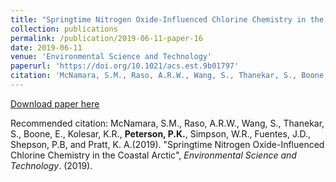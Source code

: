 ```yaml
---
title: "Springtime Nitrogen Oxide-Influenced Chlorine Chemistry in the Coastal Arctic"
collection: publications
permalink: /publication/2019-06-11-paper-16
date: 2019-06-11
venue: 'Environmental Science and Technology'
paperurl: 'https://doi.org/10.1021/acs.est.9b01797'
citation: 'McNamara, S.M., Raso, A.R.W., Wang, S., Thanekar, S., Boone, E., Kolesar, K.R., <strong>Peterson, P.K.</strong>, Simpson, W.R., Fuentes, J.D., Shepson, P.B, and Pratt, K. A.(2019). &quot;Springtime Nitrogen Oxide-Influenced Chlorine Chemistry in the Coastal Arctic&quot;, <i>Environmental Science and Technology</i>. (2019).'
---
```


<a href='https://doi.org/10.1021/acs.est.9b01797'>Download paper here</a>

Recommended citation: McNamara, S.M., Raso, A.R.W., Wang, S., Thanekar, S., Boone, E., Kolesar, K.R., <strong>Peterson, P.K.</strong>, Simpson, W.R., Fuentes, J.D., Shepson, P.B, and Pratt, K. A.(2019). "Springtime Nitrogen Oxide-Influenced Chlorine Chemistry in the Coastal Arctic", <i>Environmental Science and Technology</i>. (2019).